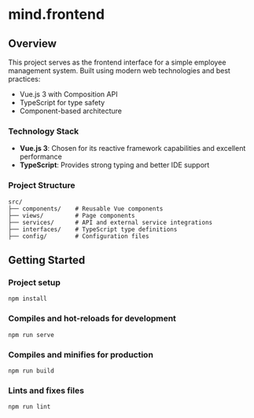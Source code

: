 # mind.frontend

## Overview

This project serves as the frontend interface for a simple employee management system.
Built using modern web technologies and best practices:

- Vue.js 3 with Composition API
- TypeScript for type safety
- Component-based architecture

### Technology Stack

- **Vue.js 3**: Chosen for its reactive framework capabilities and excellent performance
- **TypeScript**: Provides strong typing and better IDE support

### Project Structure

```
src/
├── components/    # Reusable Vue components
├── views/         # Page components
├── services/      # API and external service integrations
├── interfaces/    # TypeScript type definitions
├── config/        # Configuration files
```

## Getting Started

### Project setup
```
npm install
```

### Compiles and hot-reloads for development
```
npm run serve
```

### Compiles and minifies for production
```
npm run build
```

### Lints and fixes files
```
npm run lint
```